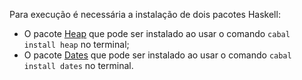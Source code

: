 Para execução é necessária a instalação de dois pacotes Haskell:
 * O pacote [Heap](https://hackage.haskell.org/package/heap-1.0.4/docs/Data-Heap.html) que pode ser instalado ao usar o comando `cabal install heap` no terminal;
 * O pacote [Dates](https://hackage.haskell.org/package/dates-0.2.3.0/docs/Data-Dates.html) que pode ser instalado ao usar o comando `cabal install dates` no terminal.
